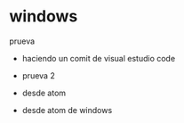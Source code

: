 # windows

prueva

- haciendo un comit de visual estudio code

- prueva 2
- desde atom

- desde atom de windows
